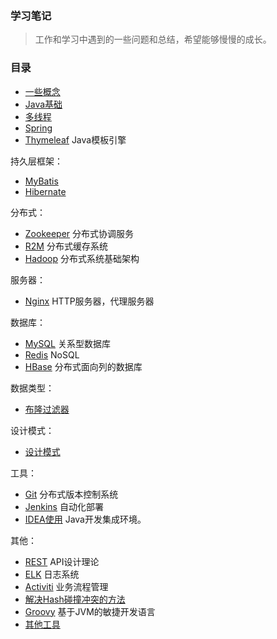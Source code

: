 ### 学习笔记

> 工作和学习中遇到的一些问题和总结，希望能够慢慢的成长。

### 目录
- [一些概念](Basic-Concept.md)
- [Java基础](Java.md)
- [多线程](Multi-thread.md)
- [Spring](Spring.md)
- [Thymeleaf](Thymeleaf.md)  Java模板引擎

持久层框架：
- [MyBatis](MyBatis.md)
- [Hibernate](Hibernate.md)

分布式：
- [Zookeeper](Zookeeper.md)  分布式协调服务
- [R2M](R2M.md)  分布式缓存系统
- [Hadoop](Hadoop.md)  分布式系统基础架构

服务器：
- [Nginx](Nginx.md)  HTTP服务器，代理服务器

数据库：
- [MySQL](MySQL.md)  关系型数据库
- [Redis](Redis.md)  NoSQL
- [HBase](HBase.md)  分布式面向列的数据库

数据类型：
- [布隆过滤器](Bloom-Filter.md)

设计模式：
- [设计模式](Design-Patterns.md)

工具：
- [Git](Git.md) 分布式版本控制系统
- [Jenkins](Jenkins.md) 自动化部署
- [IDEA使用](IDE-IDEA.md)  Java开发集成环境。

其他：
- [REST](RESTful-API.md)  API设计理论
- [ELK](ELK.md) 日志系统
- [Activiti](Activiti.md)  业务流程管理
- [解决Hash碰撞冲突的方法](Hash.md)
- [Groovy](Groovy.md) 基于JVM的敏捷开发语言
- [其他工具](Tools-Other.md)
